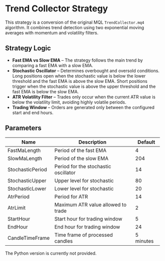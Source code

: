 # Trend Collector Strategy

This strategy is a conversion of the original MQL `TrendCollector.mq4` algorithm. It combines trend detection using two exponential moving averages with momentum and volatility filters.

## Strategy Logic

- **Fast EMA vs Slow EMA** – The strategy follows the main trend by comparing a fast EMA with a slow EMA.
- **Stochastic Oscillator** – Determines overbought and oversold conditions. Long positions open when the stochastic value is below the lower threshold and the fast EMA is above the slow EMA. Short positions trigger when the stochastic value is above the upper threshold and the fast EMA is below the slow EMA.
- **ATR Volatility Filter** – Trades only occur when the current ATR value is below the volatility limit, avoiding highly volatile periods.
- **Trading Window** – Orders are generated only between the configured start and end hours.

## Parameters

| Name | Description | Default |
| --- | --- | --- |
| FastMaLength | Period of the fast EMA | 4 |
| SlowMaLength | Period of the slow EMA | 204 |
| StochasticPeriod | Period for the stochastic oscillator | 14 |
| StochasticUpper | Upper level for stochastic | 80 |
| StochasticLower | Lower level for stochastic | 20 |
| AtrPeriod | Period for ATR | 14 |
| AtrLimit | Maximum ATR value allowed to trade | 2 |
| StartHour | Start hour for trading window | 5 |
| EndHour | End hour for trading window | 24 |
| CandleTimeFrame | Time frame of processed candles | 5 minutes |

The Python version is currently not provided.
